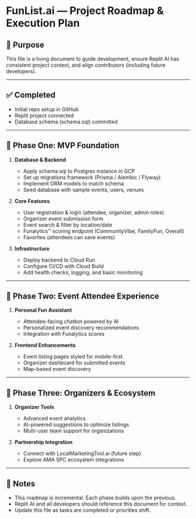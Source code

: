 # FunList.ai — Project Roadmap & Execution Plan

## 🎯 Purpose
This file is a living document to guide development, ensure Replit AI has consistent project context, and align contributors (including future developers).  

---

## ✅ Completed
- Initial repo setup in GitHub
- Replit project connected
- Database schema (schema.sql) committed

---

## 🚧 Phase One: MVP Foundation
1. **Database & Backend**
   - Apply schema.sql to Postgres instance in GCP
   - Set up migrations framework (Prisma / Alembic / Flyway)
   - Implement ORM models to match schema
   - Seed database with sample events, users, venues

2. **Core Features**
   - User registration & login (attendee, organizer, admin roles)
   - Organizer event submission form
   - Event search & filter by location/date
   - Funalytics™ scoring endpoint (CommunityVibe, FamilyFun, Overall)
   - Favorites (attendees can save events)

3. **Infrastructure**
   - Deploy backend to Cloud Run
   - Configure CI/CD with Cloud Build
   - Add health checks, logging, and basic monitoring

---

## 🚧 Phase Two: Event Attendee Experience
1. **Personal Fun Assistant**
   - Attendee-facing chatbot powered by AI
   - Personalized event discovery recommendations
   - Integration with Funalytics scores

2. **Frontend Enhancements**
   - Event listing pages styled for mobile-first
   - Organizer dashboard for submitted events
   - Map-based event discovery

---

## 🚧 Phase Three: Organizers & Ecosystem
1. **Organizer Tools**
   - Advanced event analytics
   - AI-powered suggestions to optimize listings
   - Multi-user team support for organizations

2. **Partnership Integration**
   - Connect with LocalMarketingTool.ai (future step)
   - Explore AMA SPC ecosystem integrations

---

## 📌 Notes
- This roadmap is incremental. Each phase builds upon the previous.
- Replit AI and all developers should reference this document for context.
- Update this file as tasks are completed or priorities shift.